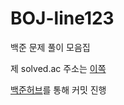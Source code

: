 # BOJ-line123
백준 문제 풀이 모음집

제 solved.ac 주소는 [이쪽](https://solved.ac/profile/line123)

[백준허브](https://github.com/BaekjoonHub/BaekjoonHub)를 통해 커밋 진행